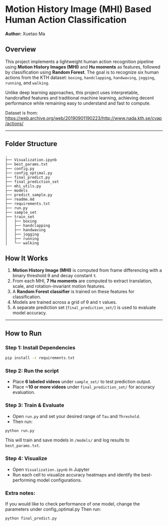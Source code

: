 # Motion History Image (MHI) Based Human Action Classification

**Author:** Xuetao Ma  

## Overview

This project implements a lightweight human action recognition pipeline using **Motion History Images (MHI)** and **Hu moments** as features, followed by classification using **Random Forest**. The goal is to recognize six human actions from the KTH dataset: `boxing`, `handclapping`, `handwaving`, `jogging`, `running`, and `walking`.

Unlike deep learning approaches, this project uses interpretable, handcrafted features and traditional machine learning, achieving decent performance while remaining easy to understand and fast to compute.

Dataset is from: https://web.archive.org/web/20190901190223/http://www.nada.kth.se/cvap/actions/

---

## Folder Structure
```
.
├── Visualization.ipynb
├── best_params.txt
├── config.py
├── config_optimal.py
├── final_predict.py
├── final_prediction_set
├── mhi_utils.py
├── models
├── predict_sample.py
├── readme.md
├── requirements.txt
├── run.py
├── sample_set
├── train_set
│   ├── boxing
│   ├── handclapping
│   ├── handwaving
│   ├── jogging
│   ├── running
│   └── walking
```
## How It Works

1. **Motion History Image (MHI)** is computed from frame differencing with a binary threshold θ and decay constant τ.
2. From each MHI, **7 Hu moments** are computed to extract translation, scale, and rotation-invariant motion features.
3. A **Random Forest classifier** is trained on these features for classification.
4. Models are trained across a grid of θ and τ values.
5. A separate prediction set (`final_prediction_set/`) is used to evaluate model accuracy.

---

## How to Run

### Step 1: Install Dependencies
```bash
pip install -r requirements.txt
```

### Step 2: Run the script
- Place **6 labeled videos** under `sample_set/` to test prediction output.
- Place **~10 or more videos** under `final_prediction_set/` for accuracy evaluation.

### Step 3: Train & Evaluate

- Open `run.py` and set your desired range of `Tau` and `Threshold`.
- Then run:

```bash
python run.py
```
This will train and save models in `/models/` and log results to `best_params.txt`.

### Step 4: Visualize
- Open `Visualization.ipynb` in Jupyter
- Run each cell to visualize accuracy heatmaps and identify the best-performing model configurations.

### Extra notes:
If you would like to check performance of one model, change the parameters under config_optimal.py
Then run:
```bash
python final_predict.py
```
